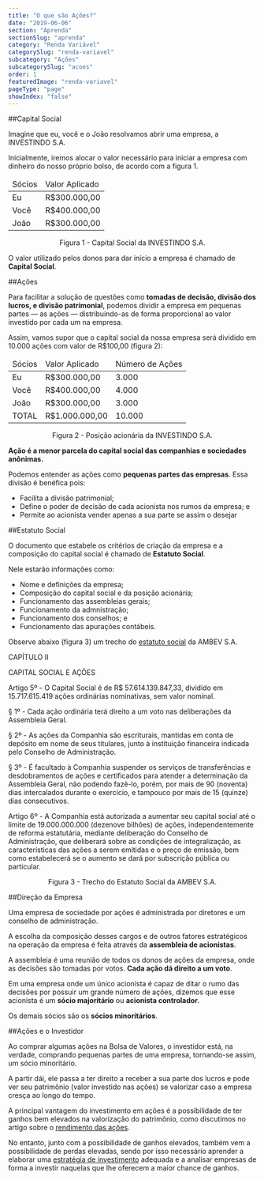 ```yaml
---
title: "O que são Ações?"
date: "2019-06-06"
section: "Aprenda"
sectionSlug: "aprenda"
category: "Renda Variável"
categorySlug: "renda-variavel"
subcategory: "Ações"
subcategorySlug: "acoes"
order: 1
featuredImage: "renda-variavel"
pageType: "page"
showIndex: "false"
---
```


##Capital Social

Imagine que eu, você e o João resolvamos abrir uma empresa, a INVESTINDO S.A.

Inicialmente, iremos alocar o valor necessário para iniciar a empresa com dinheiro do nosso próprio bolso, de acordo com a figura 1.

<table class="regularTable responsiveTable" id="figura1">
<thead>
<tr>
<td>Sócios</td>
<td>Valor Aplicado</td>
</tr>
</thead>
<tbody>
<tr>
<td>Eu</td>
<td>R$300.000,00</td>
</tr>
<tr>
<td>Você</td>
<td>R$400.000,00</td>
</tr>
<tr>
<td>João</td>
<td>R$300.000,00</td>
</tr>
</tbody>
</table>

<p class="legenda" style="text-align:center;">Figura 1 - Capital Social da INVESTINDO S.A.</p>

O valor utilizado pelos donos para dar início a empresa é chamado de **Capital Social**.

##Ações

Para facilitar a solução de questões como **tomadas de decisão, divisão dos lucros, e divisão patrimonial**, podemos dividir a empresa em pequenas partes — as ações — distribuindo-as de forma proporcional ao valor investido por cada um na empresa.

Assim, vamos supor que o capital social da nossa empresa será dividido em 10.000 ações com valor de R\$100,00 (figura 2):

<table class="regularTable responsiveTable" id="figura2">
<thead>
<tr>
<td>Sócios</td>
<td>Valor Aplicado</td>
<td>Número de Ações</td>
</tr>
</thead>
<tbody>
<tr>
<td>Eu</td>
<td>R$300.000,00</td>
<td>3.000</td>
</tr>
<tr>
<td>Você</td>
<td>R$400.000,00</td>
<td>4.000</td>
</tr>
<tr>
<td>João</td>
<td>R$300.000,00</td>
<td>3.000</td>
</tr>
<tr>
<td>TOTAL</td>
<td>R$1.000.000,00</td>
<td>10.000</td>
</tr>
</tbody>
</table>

<p class="legenda" style="text-align:center;">Figura 2 - Posição acionária da INVESTINDO S.A.</p>


**Ação é a menor parcela do capital social das companhias e sociedades anônimas.**

Podemos entender as ações como **pequenas partes das empresas**. Essa divisão é benéfica pois:

- Facilita a divisão patrimonial;
- Define o poder de decisão de cada acionista nos rumos da empresa; e
- Permite ao acionista vender apenas a sua parte se assim o desejar

##Estatuto Social

O documento que estabele os critérios de criação da empresa e a composição do capital social é chamado de **Estatuto Social**.

Nele estarão informações como:

- Nome e definições da empresa;
- Composição do capital social e da posição acionária;
- Funcionamento das assembleias gerais;
- Funcionamento da admnistração;
- Funcionamento dos conselhos; e
- Funcionamento das apurações contábeis.

Observe abaixo (figura 3) um trecho do [estatuto social](http://ri.ambev.com.br/conteudo_pt.asp?idioma=0&conta=28&tipo=43350) da AMBEV S.A.

<div class="citacao" id="figura3">

CAPÍTULO II

CAPITAL SOCIAL E AÇÕES

Artigo 5º - O Capital Social é de R$ 57.614.139.847,33, dividido em 15.717.615.419 ações ordinárias nominativas, sem valor nominal.

§ 1º - Cada ação ordinária terá direito a um voto nas deliberações da Assembleia Geral.

§ 2º - As ações da Companhia são escriturais, mantidas em conta de depósito em nome de seus titulares, junto à instituição financeira indicada pelo Conselho de Administração.

§ 3º - É facultado à Companhia suspender os serviços de transferências e desdobramentos de ações e certificados para atender a determinação da Assembleia Geral, não podendo fazê-lo, porém, por mais de 90 (noventa) dias intercalados durante o exercício, e tampouco por mais de 15 (quinze) dias consecutivos. 

Artigo 6º - A Companhia está autorizada a aumentar seu capital social até o limite de 19.000.000.000 (dezenove bilhões) de ações, independentemente de reforma estatutária, mediante deliberação do Conselho de Administração, que deliberará sobre as condições de integralização, as características das ações a serem emitidas e o preço de emissão, bem como estabelecerá se o aumento se dará por subscrição pública ou particular.

</div>

<p class="legenda" style="text-align:center;">Figura 3 - Trecho do Estatuto Social da AMBEV S.A.</p>

##Direção da Empresa

Uma empresa de sociedade por ações é administrada por diretores e um conselho de administração. 

A escolha da composição desses cargos e de outros fatores estratégicos na operação da empresa é feita através da **assembleia de acionistas**.

A assembleia é uma reunião de todos os donos de ações da empresa, onde as decisões são tomadas por votos. **Cada ação dá direito a um voto**.

Em uma empresa onde um único acionista é capaz de ditar o rumo das decisões por possuir um grande número de ações, dizemos que esse acionista é um **sócio majoritário** ou **acionista controlador**.

Os demais sócios são os **sócios minoritários**.

##Ações e o Investidor

Ao comprar algumas ações na Bolsa de Valores, o investidor está, na verdade, comprando pequenas partes de uma empresa, tornando-se assim, um sócio minoritário.

A partir dái, ele passa a ter direito a receber a sua parte dos lucros e pode ver seu patrimônio (valor investido nas ações) se valorizar caso a empresa cresça ao longo do tempo.

A principal vantagem do investimento em ações é a possibilidade de ter ganhos bem elevados na valorização do patrimônio, como discutimos no artigo sobre o  [rendimento das ações](/renda-variavel/acoes/rendimento).

No entanto, junto com a possibilidade de ganhos elevados, também vem a possibilidade de perdas elevadas, sendo por isso necessário aprender a elaborar uma [estratégia de investimento](/financas/estrategia) adequada e a analisar empresas de forma a investir naquelas que lhe oferecem a maior chance de ganhos.
